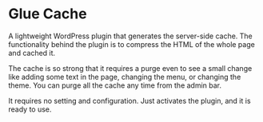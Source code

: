 # Glue Cache
A lightweight WordPress plugin that generates the server-side cache.
The functionality behind the plugin is to compress the HTML of the whole page and cached it.

The cache is so strong that it requires a purge even to see a small change like adding some text in the page, changing the menu, or changing the theme. You can purge all the cache any time from the admin bar.

It requires no setting and configuration. Just activates the plugin, and it is ready to use.
